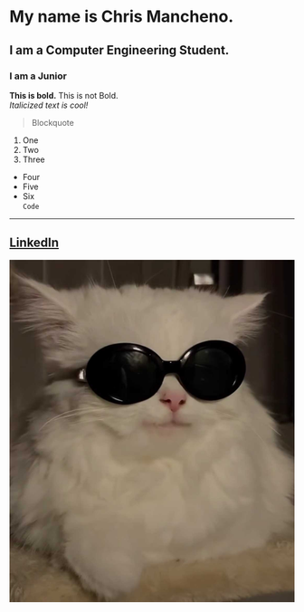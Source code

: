 # My name is Chris Mancheno. 
## I am a Computer Engineering Student. 
### I am a Junior
**This is bold.** This is not Bold. <br>
_Italicized text is cool!_
> Blockquote
1. One
2. Two
3. Three
- Four
- Five
- Six <br>
`Code`
---
[LinkedIn](https://www.linkedin.com/in/chrismancheno/)
---
![Kool Kat](/assets/Sunglass_Cat.jpg "Sunglass_Cat")
